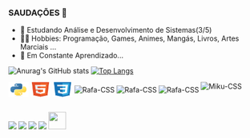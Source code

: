### SAUDAÇÕES 👋

- 🌱 Estudando Análise e Desenvolvimento de Sistemas(3/5)
- ⛹🏼 Hobbies: Programação, Games, Animes, Mangás, Livros, Artes Marciais ...
- 📕 Em Constante Aprendizado...

![Anurag's GitHub stats](https://github-readme-stats.vercel.app/api?username=RivailleVD&show_icons=true&theme=radical)
[![Top Langs](https://github-readme-stats.vercel.app/api/top-langs/?username=RivailleVD&layout=compact&theme=radical)](https://github.com/anuraghazra/github-readme-stats)

<div>
  <img align="center" alt="Rafa-Python" height="30" width="40" src="https://raw.githubusercontent.com/devicons/devicon/master/icons/python/python-original.svg">
   <img align="center" alt="Rafa-HTML" height="30" width="40" src="https://raw.githubusercontent.com/devicons/devicon/master/icons/html5/html5-original.svg">
   <img align="center" alt="Rafa-CSS" height="30" width="40" src="https://raw.githubusercontent.com/devicons/devicon/master/icons/css3/css3-original.svg">
   <img align="center" alt="Rafa-CSS" height="30" width="40" src="https://cdn.jsdelivr.net/gh/devicons/devicon/icons/linux/linux-original.svg" /> 
  <img  align="center" alt="Rafa-CSS" height="30" width="40" src="https://cdn.jsdelivr.net/gh/devicons/devicon/icons/photoshop/photoshop-line.svg" />
  <img  align="center" alt="Rafa-CSS" height="30" width="40" src="https://cdn.jsdelivr.net/gh/devicons/devicon/icons/postgresql/postgresql-original.svg" /> 
    <img  align="right" alt="Miku-CSS" height="100" width="120" src="https://github.com/user-attachments/assets/0a8be1ca-1075-4105-ab91-a28f1e6812f0">
</div>

##

<div> 
  
  <a href="https://www.instagram.com/rivaille_vd_ptf/" target="_blank"><img src="https://img.shields.io/badge/-Instagram-%23E4405F?style=for-the-badge&logo=instagram&logoColor=white" target="_blank"></a>
 <a href="https://discord.com/channels/@me" target="_blank"><img src="https://img.shields.io/badge/Discord-7289DA?style=for-the-badge&logo=discord&logoColor=white" target="_blank"></a> 
<a href="mailto:rivaillevd@tutanota.com" target="_blank"><img src="https://img.shields.io/badge/Tutanota-840010?style=for-the-badge&logo=Tutanota&logoColor=white"></a>
 <a href = "mailto:levyp56@gmail.com"><img src="https://img.shields.io/badge/-Gmail-%23333?style=for-the-badge&logo=gmail&logoColor=white" target="_blank"></a>
 <a href = "https://bolha.us/@Rivaille_VD"><img src="https://greekreporter.com/wp-content/uploads/2022/11/Mastodon_logotype_simple_new_hue.svg_.png"  height="35" width="35"></a>
  
</div>
